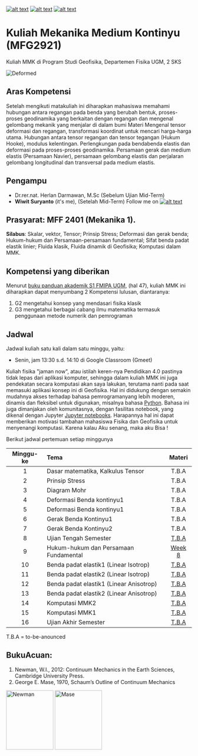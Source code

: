 [![alt text][1.1]][1]
[![alt text][2.1]][2]
[![alt text][3.1]][3]

[1.1]: http://i.imgur.com/tXSoThF.png (twitter icon with padding)
[2.1]: http://i.imgur.com/P3YfQoD.png (facebook icon with padding)
[3.1]: http://i.imgur.com/yCsTjba.png (google plus icon with padding)


# Kuliah Mekanika Medium Kontinyu (MFG2921)
Kuliah MMK di Program Studi Geofisika, Departemen Fisika UGM, 2 SKS

![Deformed](https://upload.wikimedia.org/wikipedia/commons/thumb/8/8b/Displacement_of_a_continuum.svg/320px-Displacement_of_a_continuum.svg.png)
## Aras Kompetensi
Setelah mengikuti matakuliah ini diharapkan mahasiswa memahami hubungan antara regangan pada benda yang berubah bentuk, proses-proses geodinamika yang berkaitan dengan regangan dan mengenal gelombang mekanik yang menjalar di dalam bumi Materi Mengenal tensor deformasi dan regangan, transformasi koordinat untuk mencari harga-harga utama. Hubungan antara tensor regangan dan tensor tegangan (Hukum Hooke), modulus kelentingan. Perlengkungan pada bendabenda elastis dan deformasi pada proses-proses geodinamika. Persamaan gerak dan medium
elastis (Persamaan Navier), persamaan gelombang elastis dan perjalaran gelombang longitudinal dan transversal pada medium elastis.
## Pengampu
- Dr.rer.nat. Herlan Darmawan, M.Sc (Sebelum Ujian Mid-Term)
- **Wiwit Suryanto** (it's me), (Setelah Mid-Term)
Follow me on [![alt text][1.1]][1]

## Prasyarat: MFF 2401 (Mekanika 1).
**Silabus**: Skalar, vektor, Tensor; Prinsip Stress; Deformasi dan gerak benda; Hukum-hukum dan Persamaan-persamaan fundamental; Sifat benda padat elastik linier; Fluida klasik, Fluida dinamik di Geofisika; Komputasi dalam MMK.
## Kompetensi yang diberikan

Menurut [buku panduan akademik S1 FMIPA UGM](http://mipa.ugm.ac.id/file/kurikulum-s1-s2-dan-s3/), (hal 47), kuliah MMK ini diharapkan dapat menyumbang 2 Kompetensi lulusan, diantaranya:
1. G2 mengetahui konsep yang mendasari fisika klasik
2. G3 mengetahui berbagai cabang ilmu matematika termasuk penggunaan metode numerik dan pemrograman

## Jadwal

Jadwal kuliah satu kali dalam satu minggu, yaitu:
- Senin, jam 13:30 s.d. 14:10 di Google Classroom (Gmeet)

Kuliah fisika "jaman now", atau istilah keren-nya Pendidikan 4.0 pastinya tidak lepas dari aplikasi komputer, sehingga dalam kuliah MMK ini juga pendekatan secara komputasi akan saya lakukan, terutama nanti pada saat memasuki aplikasi konsep ini di Geofisika. Hal ini didukung dengan semakin mudahnya akses terhadap bahasa pemrogramanyang lebih moderen, dinamis dan fleksibel untuk digunakan, misalnya bahasa [Python](http://python.org). Bahasa ini juga dimanjakan oleh komunitasnya, dengan fasilitas notebook, yang dikenal dengan Jupyter [Jupyter notebooks](http://jupyter.org/). Harapannya hal ini dapat memberikan motivasi tambahan mahasiswa Fisika dan Geofisika untuk menyenangi komputasi. Karena kalau Aku senang, maka aku Bisa ! 

Berikut jadwal pertemuan setiap minggunya

| Minggu-ke | Tema                                 | Materi |
|:------:|:-------------------------------------|:-------:|
| 1     | Dasar matematika, Kalkulus Tensor | T.B.A |
| 2     | Prinsip Stress | T.B.A |
| 3    | Diagram Mohr | T.B.A |
| 4     | Deformasi Benda kontinyu1 | T.B.A |
| 5     | Deformasi Benda kontinyu1 | T.B.A |
| 6     | Gerak Benda Kontinyu1 | T.B.A |
| 7     | Gerak Benda Kontinyu2 |  T.B.A |
| 8     | Ujian Tengah Semester | [T.B.A](#) |
| 9     | Hukum-hukum dan Persamaan Fundamental| [Week 8](Week08.ipynb) |
| 10     | Benda padat elastik1 (Linear Isotrop) | [T.B.A](#) |
| 11     | Benda padat elastik2 (Linear Isotrop) | [T.B.A](#) |
| 12     | Benda padat elastik1 (Linear Anisotrop) | [T.B.A](#) |
| 13     | Benda padat elastik2 (Linear Anisotrop) | [T.B.A](#) |
| 14     | Komputasi MMK2 | [T.B.A](#) |
| 15     | Komputasi MMK1 | [T.B.A](#) |
| 16     | Ujian Akhir Semester | [T.B.A](#) |

T.B.A = to-be-anounced 


## BukuAcuan:
1. Newman, W.I., 2012: Continuum Mechanics in the Earth Sciences, Cambridge University Press.
2. George E. Mase, 1970, Schaum’s Outline of Continuum Mechanics

<img src="https://bookshop.eage.org/wp-content/uploads/2018/01/Continuum-Mechanics-in-the-Earth-Sciences.jpg" width=128px height=161px alt='Newman'> <img src="https://imgv2-1-f.scribdassets.com/img/document/162313493/original/a84148e8dc/1547985008?v=1" width=128px height=161px alt='Mase'>


 [1]: http://www.twitter.com/maswiet
 [2]: http://www.facebook.com/mas.wiet.52
 [3]: https://plus.google.com/#
